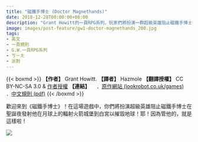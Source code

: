 ```yaml
---
title: "磁鐵手博士 (Doctor Magnethands)"
date: 2018-12-28T00:00:00+08:00
description: "Grant Howitt的一頁RPG系列，玩家們將扮演一群超級英雄阻止磁鐵手博士的陰謀……！推薦喝醉後跟三五好友一起發瘋同樂。"
image: images/post-feature/gw1-doctor-magnethands_200.jpg
tags: 
- 英文
- 一頁規則
- G.W.一頁RPG系列
- ㄎㄧㄤ
- 派對
---
```

{{< boxmd >}}
**【作者】** Grant Howitt.
**【譯者】** Hazmole
**【翻譯授權】** CC BY-NC-SA 3.0 & [作者授權](https://i.imgur.com/IIwihdK.png)
**【連結】**
　．[原作網站 (lookrobot.co.uk/games)](http://lookrobot.co.uk/games)
　．[中文規則 (pdf)](https://drive.google.com/file/d/1A-3bjRyN_ul4sN4zYI7_JUvfjoaXQftL/view?usp=sharing)
{{< /boxmd >}}

歡迎來到《磁鐵手博士》！在這場遊戲中，你們將扮演超級英雄阻止磁鐵手博士在聖誕夜發射他在月球上的輻射火箭城堡到白宮以摧毀地球！耶！因為管他的，就是這樣啦！

<img src="../../images/post-feature/gw1-doctor-magnethands.png">